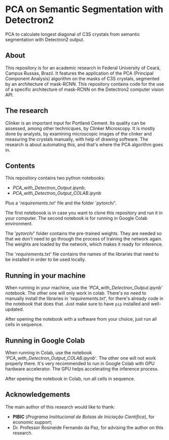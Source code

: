 # PCA on Semantic Segmentation with Detectron2

PCA to calculate longest diagonal of C3S crystals from semantic segmentation with Detectron2 output.

## About

This repository is for an academic research in Federal University of Ceará, Campus Russas, Brazil.
It features the application of the PCA (Principal Component Analysis) algorithm on the masks of C3S crystals, segmented by an architecture of mask-RCNN. This repository contains code for the use of a specific architecture of mask-RCNN on the Detectron2 computer vision API.

## The research

Clinker is an important input for Portland Cement. Its quality can be assessed, among other technicques, by Clinker Microscopy. It is mostly done by analysts, by examining microscopic images of the clinker and measuring the crystals manually, with help of drawing software. The research is about automating this, and that's where the PCA algorithm goes in.

## Contents

This repository contains two python notebooks:

- *PCA_with_Detectron_Output.ipynb*;
- *PCA_with_Detectron_Output_COLAB.ipynb*

Plus a '*requirements.txt*' file and the folder '*pytorch/*'.

The first noteboook is in case you want to clone this repository and run it in your computer.
The second notebook is for running in Google Colab environment.

The '*pytorch/*' folder contains the pre-trained weights. They are needed so that we don't need to go through the process of training the network again. The weights are loaded by the network, which makes it ready for inference.

The '*requirements.txt*' file contains the names of the libraries that need to be installed in order to be used locally.

## Running in your machine

When running in your machine, use the *'PCA_with_Detectron_Output.ipynb'* notebook. The other one will only work in colab.
There's no need to manually install the libraries in '*requirements.txt*', for there's already code in the notebook that does that. 
Just make sure to have `pip` installed and well-updated.

After opening the notebook with a software from your choice, just run all cells in sequence.

## Running in Google Colab

When running in Colab, use the notebook *'PCA_with_Detectron_Output_COLAB.ipynb'*. The other one will not work properly there.
It's very recommended to run in Google Colab with GPU hardware accelerator. The GPU helps accelerating the inference process.

After opening the notebook in Colab, run all cells in sequence. 

## Acknowledgements

The main author of this research would like to thank:
- **PIBIC** (_Programa Institucional de Bolsas de Iniciação Científica_), for economic support;
- Dr. Professor Rosineide Fernando da Paz, for advising the author on this research.
